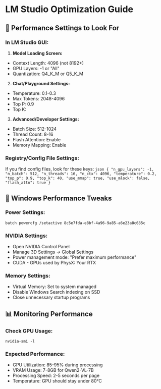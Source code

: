 
# LM Studio Optimization Guide

## 🎯 Performance Settings to Look For

### In LM Studio GUI:

1. **Model Loading Screen:**
 - Context Length: 4096 (not 8192+)
 - GPU Layers: -1 or "All"
 - Quantization: Q4_K_M or Q5_K_M

2. **Chat/Playground Settings:**
 - Temperature: 0.1-0.3
 - Max Tokens: 2048-4096
 - Top P: 0.9
 - Top K:
3. **Advanced/Developer Settings:**
 - Batch Size: 512-1024
 - Thread Count: 8-16
 - Flash Attention: Enable
 - Memory Mapping: Enable

### Registry/Config File Settings:

If you find config files, look for these keys:
`json
{
 "n_gpu_layers": -1,
 "n_batch": 512,
 "n_threads": 16,
 "n_ctx": 4096,
 "temperature": 0.2,
 "top_p": 0.9,
 "top_k": 40,
 "use_mmap": true,
 "use_mlock": false,
 "flash_attn": true
}
`
## 🚀 Windows Performance Tweaks

### Power Settings:
`batch
powercfg /setactive 8c5e7fda-e8bf-4a96-9a85-a6e23a8c635c
`
### NVIDIA Settings:

- Open NVIDIA Control Panel
- Manage 3D Settings → Global Settings
- Power management mode: "Prefer maximum performance"
- CUDA - GPUs used by PhysX: Your RTX
### Memory Settings:

- Virtual Memory: Set to system managed
- Disable Windows Search indexing on SSD
- Close unnecessary startup programs

## 📊 Monitoring Performance

### Check GPU Usage:
`
nvidia-smi -l
`
### Expected Performance:

- GPU Utilization: 85-95% during processing
- VRAM Usage: 7-8GB for Qwen2-VL-7B
- Processing Speed: 2-5 seconds per page
- Temperature: GPU should stay under 80°C
